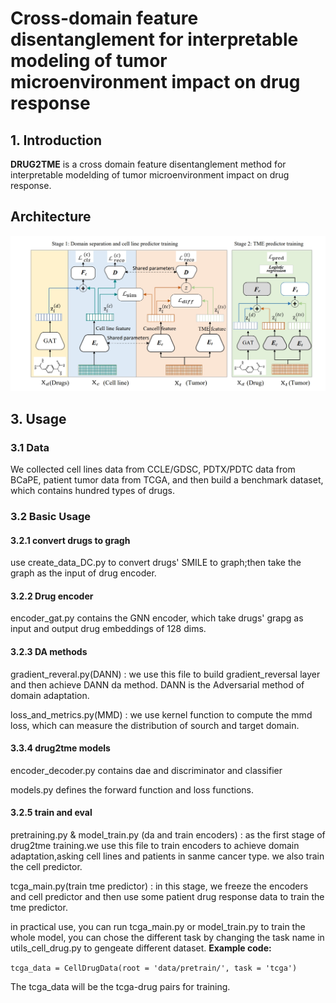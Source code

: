 <H1> Cross-domain feature disentanglement for interpretable modeling of tumor microenvironment impact on drug response </H1>

## 1. Introduction
**DRUG2TME** is a cross domain feature disentanglement method for  interpretable modelding of tumor microenvironment impact on drug response.
## Architecture
![architecture](image.png?raw=true)

## 3. Usage

### 3.1 Data
We collected cell lines data from CCLE/GDSC, PDTX/PDTC data from BCaPE, patient tumor data from TCGA, and then build a benchmark dataset, which contains hundred types of drugs.




### 3.2 Basic Usage
#### 3.2.1 convert drugs to gragh
use create_data_DC.py to convert drugs' SMILE to graph;then take the graph as the input of drug encoder. 

#### 3.2.2 Drug encoder
encoder_gat.py contains the GNN encoder, which take drugs' grapg as input and output drug embeddings of 128 dims.

#### 3.2.3 DA methods
gradient_reveral.py(DANN) : we use this file to build gradient_reversal layer and then achieve DANN da method. DANN is the Adversarial method of domain adaptation.

loss_and_metrics.py(MMD) : we use kernel function to compute the mmd loss, which can measure the distribution of sourch and target domain. 

#### 3.3.4 drug2tme models
encoder_decoder.py contains dae and discriminator and classifier

models.py defines the forward function and loss functions.

#### 3.2.5 train and eval
pretraining.py & model_train.py (da and train encoders) : as the first stage of drug2tme training.we use this file to train encoders to achieve domain adaptation,asking cell lines and patients in sanme cancer type. we also train the cell predictor. 

tcga_main.py(train tme predictor) : in this stage, we freeze the encoders and cell predictor and then use some patient drug response data to train the tme predictor.

in practical use, you can run tcga_main.py or model_train.py to train the whole model, you can chose the different task by changing the task name in utils_cell_drug.py to gengeate different dataset.
<b>Example code:</b>
 
 ```tcga_data = CellDrugData(root = 'data/pretrain/', task = 'tcga')```
 
 The tcga_data will be the tcga-drug pairs for training.
